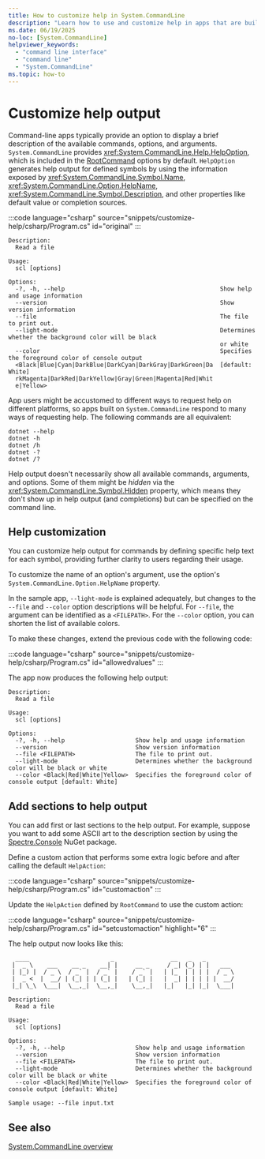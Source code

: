 ```yaml
---
title: How to customize help in System.CommandLine
description: "Learn how to use and customize help in apps that are built with the System.Commandline library."
ms.date: 06/19/2025
no-loc: [System.CommandLine]
helpviewer_keywords:
  - "command line interface"
  - "command line"
  - "System.CommandLine"
ms.topic: how-to
---
```


# Customize help output

Command-line apps typically provide an option to display a brief description of the available commands, options, and arguments. `System.CommandLine` provides <xref:System.CommandLine.Help.HelpOption>, which is included in the [RootCommand](syntax.md#root-command) options by default. `HelpOption` generates help output for defined symbols by using the information exposed by <xref:System.CommandLine.Symbol.Name>, <xref:System.CommandLine.Option.HelpName>, <xref:System.CommandLine.Symbol.Description>, and other properties like default value or completion sources.

:::code language="csharp" source="snippets/customize-help/csharp/Program.cs" id="original" :::

```dotnetcli
Description:
  Read a file

Usage:
  scl [options]

Options:
  -?, -h, --help                                            Show help and usage information
  --version                                                 Show version information
  --file                                                    The file to print out.
  --light-mode                                              Determines whether the background color will be black
                                                            or white
  --color                                                   Specifies the foreground color of console output
  <Black|Blue|Cyan|DarkBlue|DarkCyan|DarkGray|DarkGreen|Da  [default: White]
  rkMagenta|DarkRed|DarkYellow|Gray|Green|Magenta|Red|Whit
  e|Yellow>
```

App users might be accustomed to different ways to request help on different platforms, so apps built on `System.CommandLine` respond to many ways of requesting help. The following commands are all equivalent:

```dotnetcli
dotnet --help
dotnet -h
dotnet /h
dotnet -?
dotnet /?
```

Help output doesn't necessarily show all available commands, arguments, and options. Some of them might be *hidden* via the <xref:System.CommandLine.Symbol.Hidden> property, which means they don't show up in help output (and completions) but can be specified on the command line.

## Help customization

You can customize help output for commands by defining specific help text for each symbol, providing further clarity to users regarding their usage.

To customize the name of an option's argument, use the option's `System.CommandLine.Option.HelpName` property.

In the sample app, `--light-mode` is explained adequately, but changes to the `--file` and `--color` option descriptions will be helpful. For `--file`, the argument can be identified as a `<FILEPATH>`. For the `--color` option, you can shorten the list of available colors.

To make these changes, extend the previous code with the following code:

:::code language="csharp" source="snippets/customize-help/csharp/Program.cs" id="allowedvalues" :::

The app now produces the following help output:

```output
Description:
  Read a file

Usage:
  scl [options]

Options:
  -?, -h, --help                    Show help and usage information
  --version                         Show version information
  --file <FILEPATH>                 The file to print out.
  --light-mode                      Determines whether the background color will be black or white
  --color <Black|Red|White|Yellow>  Specifies the foreground color of console output [default: White]
```

## Add sections to help output

You can add first or last sections to the help output. For example, suppose you want to add some ASCII art to the description section by using the [Spectre.Console](https://www.nuget.org/packages/Spectre.Console/) NuGet package.

Define a custom action that performs some extra logic before and after calling the default `HelpAction`:

:::code language="csharp" source="snippets/customize-help/csharp/Program.cs" id="customaction" :::

Update the `HelpAction` defined by `RootCommand` to use the custom action:

:::code language="csharp" source="snippets/customize-help/csharp/Program.cs" id="setcustomaction" highlight="6" :::

The help output now looks like this:

```output
  ____                       _                __   _   _
 |  _ \    ___    __ _    __| |     __ _     / _| (_) | |   ___
 | |_) |  / _ \  / _` |  / _` |    / _` |   | |_  | | | |  / _ \
 |  _ <  |  __/ | (_| | | (_| |   | (_| |   |  _| | | | | |  __/
 |_| \_\  \___|  \__,_|  \__,_|    \__,_|   |_|   |_| |_|  \___|

Description:
  Read a file

Usage:
  scl [options]

Options:
  -?, -h, --help                    Show help and usage information
  --version                         Show version information
  --file <FILEPATH>                 The file to print out.
  --light-mode                      Determines whether the background color will be black or white
  --color <Black|Red|White|Yellow>  Specifies the foreground color of console output [default: White]

Sample usage: --file input.txt
```

## See also

[System.CommandLine overview](index.md)
